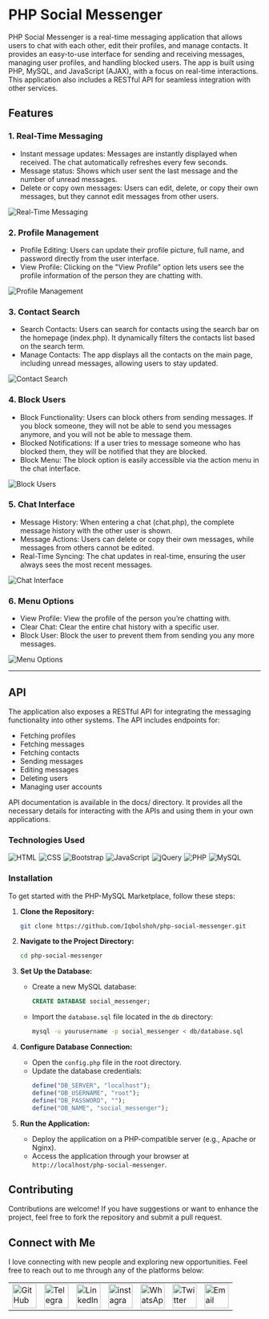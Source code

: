 # PHP Social Messenger

PHP Social Messenger is a real-time messaging application that allows users to chat with each other, edit their profiles, and manage contacts. It provides an easy-to-use interface for sending and receiving messages, managing user profiles, and handling blocked users. The app is built using PHP, MySQL, and JavaScript (AJAX), with a focus on real-time interactions. This application also includes a RESTful API for seamless integration with other services.

## Features

### 1. Real-Time Messaging
   - Instant message updates: Messages are instantly displayed when received. The chat automatically refreshes every few seconds.
   - Message status: Shows which user sent the last message and the number of unread messages.
   - Delete or copy own messages: Users can edit, delete, or copy their own messages, but they cannot edit messages from other users.
 
   ![Real-Time Messaging](./src/images/real_time.png)

### 2. Profile Management
   - Profile Editing: Users can update their profile picture, full name, and password directly from the user interface.
   - View Profile: Clicking on the "View Profile" option lets users see the profile information of the person they are chatting with.

   ![Profile Management](./src/images/profile-management.png)

### 3. Contact Search
   - Search Contacts: Users can search for contacts using the search bar on the homepage (index.php). It dynamically filters the contacts list based on the search term.
   - Manage Contacts: The app displays all the contacts on the main page, including unread messages, allowing users to stay updated.

   ![Contact Search](./src/images/contact-search.png)

### 4. Block Users
   - Block Functionality: Users can block others from sending messages. If you block someone, they will not be able to send you messages anymore, and you will not be able to message them.
   - Blocked Notifications: If a user tries to message someone who has blocked them, they will be notified that they are blocked.
   - Block Menu: The block option is easily accessible via the action menu in the chat interface.

   ![Block Users](./src/images/block-users.png)

### 5. Chat Interface
   - Message History: When entering a chat (chat.php), the complete message history with the other user is shown.
   - Message Actions: Users can delete or copy their own messages, while messages from others cannot be edited.
   - Real-Time Syncing: The chat updates in real-time, ensuring the user always sees the most recent messages.

   ![Chat Interface](./src/images/chat-interface.png)

### 6. Menu Options
   - View Profile: View the profile of the person you’re chatting with.
   - Clear Chat: Clear the entire chat history with a specific user.
   - Block User: Block the user to prevent them from sending you any more messages.

   ![Menu Options](./src/images/menu-options.png)

---

## API

The application also exposes a RESTful API for integrating the messaging functionality into other systems. The API includes endpoints for:

 - Fetching profiles
 - Fetching messages
 - Fetching contacts
 - Sending messages
 - Editing messages
 - Deleting users
 - Managing user accounts

API documentation is available in the docs/ directory. It provides all the necessary details for interacting with the APIs and using them in your own applications.

### Technologies Used

<div style="display: flex; flex-wrap: wrap; gap: 5px;">
    <img src="https://img.shields.io/badge/HTML-%23E34F26.svg?style=for-the-badge&logo=html5&logoColor=white" alt="HTML">
    <img src="https://img.shields.io/badge/CSS-%231572B6.svg?style=for-the-badge&logo=css3&logoColor=white" alt="CSS">
    <img src="https://img.shields.io/badge/Bootstrap-%23563D7C.svg?style=for-the-badge&logo=bootstrap&logoColor=white" alt="Bootstrap">
    <img src="https://img.shields.io/badge/JavaScript-%23F7DF1C.svg?style=for-the-badge&logo=javascript&logoColor=black" alt="JavaScript">
    <img src="https://img.shields.io/badge/jQuery-%230e76a8.svg?style=for-the-badge&logo=jquery&logoColor=white" alt="jQuery">
    <img src="https://img.shields.io/badge/PHP-%23777BB4.svg?style=for-the-badge&logo=php&logoColor=white" alt="PHP">
    <img src="https://img.shields.io/badge/MySQL-%234479A1.svg?style=for-the-badge&logo=mysql&logoColor=white" alt="MySQL">
</div>

### Installation

To get started with the PHP-MySQL Marketplace, follow these steps:

1. **Clone the Repository:**
   ```bash
   git clone https://github.com/Iqbolshoh/php-social-messenger.git
   ```

2. **Navigate to the Project Directory:**
   ```bash
   cd php-social-messenger
   ```

3. **Set Up the Database:**
   - Create a new MySQL database:
     ```sql
     CREATE DATABASE social_messenger;
     ```

   - Import the `database.sql` file located in the `db` directory:
     ```bash
     mysql -u yourusername -p social_messenger < db/database.sql
     ```

4. **Configure Database Connection:**
   - Open the `config.php` file in the root directory.
   - Update the database credentials:
     ```php
     define("DB_SERVER", "localhost");
     define("DB_USERNAME", "root");
     define("DB_PASSWORD", "");
     define("DB_NAME", "social_messenger");
     ```

5. **Run the Application:**
   - Deploy the application on a PHP-compatible server (e.g., Apache or Nginx).
   - Access the application through your browser at `http://localhost/php-social-messenger`.

## Contributing

Contributions are welcome! If you have suggestions or want to enhance the project, feel free to fork the repository and submit a pull request.


## Connect with Me

I love connecting with new people and exploring new opportunities. Feel free to reach out to me through any of the platforms below:

<table>
    <tr>
        <td>
            <a href="https://github.com/iqbolshoh">
                <img src="https://raw.githubusercontent.com/rahuldkjain/github-profile-readme-generator/master/src/images/icons/Social/github.svg"
                    height="48" width="48" alt="GitHub" />
            </a>
        </td>
        <td>
            <a href="https://t.me/iqbolshoh_777">
                <img src="https://github.com/gayanvoice/github-active-users-monitor/blob/master/public/images/icons/telegram.svg"
                    height="48" width="48" alt="Telegram" />
            </a>
        </td>
        <td>
            <a href="https://www.linkedin.com/in/iiqbolshoh/">
                <img src="https://github.com/gayanvoice/github-active-users-monitor/blob/master/public/images/icons/linkedin.svg"
                    height="48" width="48" alt="LinkedIn" />
            </a>
        </td>
        <td>
            <a href="https://instagram.com/iqbolshoh_777" target="blank"><img align="center"
                    src="https://raw.githubusercontent.com/rahuldkjain/github-profile-readme-generator/master/src/images/icons/Social/instagram.svg"
                    alt="instagram" height="48" width="48" /></a>
        </td>
        <td>
            <a href="https://wa.me/qr/22PVFQSMQQX4F1">
                <img src="https://github.com/gayanvoice/github-active-users-monitor/blob/master/public/images/icons/whatsapp.svg"
                    height="48" width="48" alt="WhatsApp" />
            </a>
        </td>
        <td>
            <a href="https://x.com/iqbolshoh_777">
                <img src="https://img.shields.io/badge/X-000000?style=for-the-badge&logo=x&logoColor=white" height="48"
                    width="48" alt="Twitter" />
            </a>
        </td>
        <td>
            <a href="mailto:iilhomjonov777@gmail.com">
                <img src="https://github.com/gayanvoice/github-active-users-monitor/blob/master/public/images/icons/gmail.svg"
                    height="48" width="48" alt="Email" />
            </a>
        </td>
    </tr>
</table>

